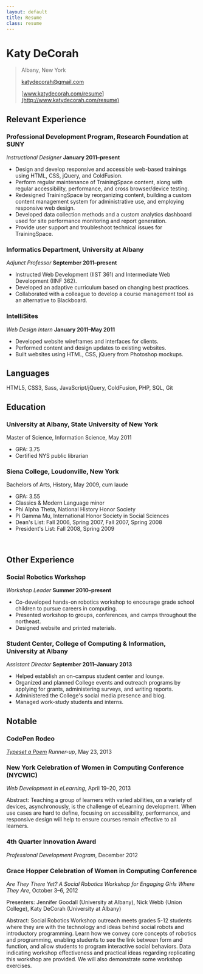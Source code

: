 ```yaml
---
layout: default
title: Resume
class: resume
---
```


# Katy DeCorah
> Albany, New York
>
> katydecorah@gmail.com
>
> [www.katydecorah.com/resume](http://www.katydecorah.com/resume)

## Relevant Experience

### Professional Development Program, Research Foundation at SUNY
*Instructional Designer*					**January 2011&ndash;present**
* Design and develop responsive and accessible web-based trainings using HTML, CSS, jQuery, and ColdFusion.
* Perform regular maintenance of TrainingSpace content, along with regular accessibility, performance, and cross browser/device testing.
* Redesigned TrainingSpace by reorganizing content, building a custom content management system for administrative use, and employing responsive web design.
* Developed data collection methods and a custom analytics dashboard used for site performance monitoring and report generation.
* Provide user support and troubleshoot technical issues for TrainingSpace.

### Informatics Department, University at Albany
*Adjunct Professor*						**September 2011&ndash;present**
* Instructed Web Development (IIST 361) and Intermediate Web Development (IINF 362).
* Developed an adaptive curriculum based on changing best practices.
* Collaborated with a colleague to develop a course management tool as an alternative to Blackboard.

### IntelliSites
*Web Design Intern*						**January 2011&ndash;May 2011**
* Developed website wireframes and interfaces for clients.
* Performed content and design updates to existing websites.
* Built websites using HTML, CSS, jQuery from Photoshop mockups.

## Languages
HTML5, CSS3, Sass, JavaScript/jQuery, ColdFusion, PHP, SQL, Git

## Education

### University at Albany, State University of New York
Master of Science, Information Science, May 2011
* GPA: 3.75
* Certified NYS public librarian

### Siena College, Loudonville, New York
Bachelors of Arts, History, May 2009, cum laude
* GPA: 3.55
* Classics &amp; Modern Language minor
* Phi Alpha Theta, National History Honor Society
* Pi Gamma Mu, International Honor Society in Social Sciences
* Dean's List: Fall 2006, Spring 2007, Fall 2007, Spring 2008
* President's List: Fall 2008, Spring 2009

<div class="page-break">&nbsp;</div>

## Other Experience

### Social Robotics Workshop
*Workshop Leader*							**Summer 2010&ndash;present**
* Co-developed hands-on robotics workshop to encourage grade school children to pursue careers in computing.
* Presented workshop to groups, conferences, and camps throughout the northeast.
* Designed website and printed materials.

### Student Center, College of Computing & Information, University at Albany
*Assistant Director*				**September 2011&ndash;January 2013**
* Helped establish an on-campus student center and lounge.
* Organized and planned College events and outreach programs by applying for grants, administering surveys, and writing reports.
* Administered the College's social media presence and blog.
* Managed work-study students and interns.

## Notable

### CodePen Rodeo
*[Typeset a Poem](http://blog.codepen.io/rodeo/season-two/) Runner-up*, May 23, 2013

### New York Celebration of Women in Computing Conference (NYCWIC)
*Web Development in eLearning*, April 19&ndash;20, 2013
<p class="no-print">Abstract: Teaching a group of learners with varied abilities, on a variety of devices, asynchronously, is the challenge of eLearning development. When use cases are hard to define, focusing on accessibility, performance, and responsive design will help to ensure courses remain effective to all learners.</p>

### 4th Quarter Innovation Award
*Professional Development Program*, December 2012

### Grace Hopper Celebration of Women in Computing Conference
*Are They There Yet? A Social Robotics Workshop for Engaging Girls Where They Are*, October 3&ndash;6, 2012
<p class="no-print">Presenters: Jennifer Goodall (University at Albany), Nick Webb (Union College), Katy DeCorah (University at Albany)</p>
<p class="no-print">Abstract: Social Robotics Workshop outreach meets grades 5-12 students where they are with the technology and ideas behind social robots and introductory programming. Learn how we convey core concepts of robotics and programming, enabling students to see the link between form and function, and allow students to program interactive social behaviors. Data indicating workshop effectiveness and practical ideas regarding replicating this workshop are provided. We will also demonstrate some workshop exercises.</p>